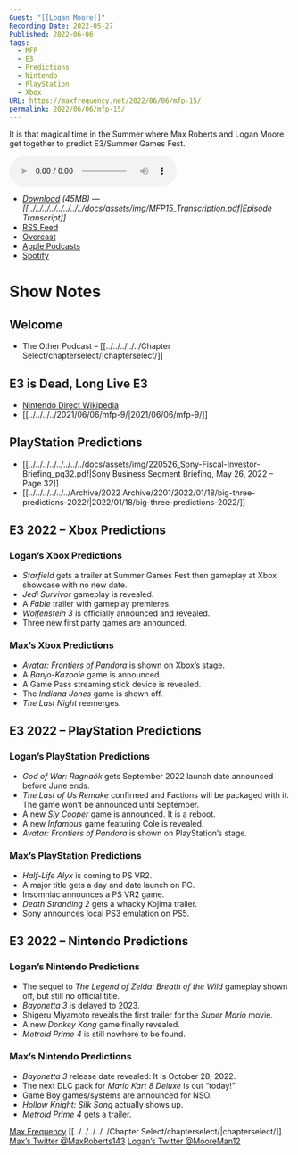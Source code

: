 ```yaml
---
Guest: "[[Logan Moore]]"
Recording Date: 2022-05-27
Published: 2022-06-06
tags:
  - MFP
  - E3
  - Predictions
  - Nintendo
  - PlayStation
  - Xbox
URL: https://maxfrequency.net/2022/06/06/mfp-15/
permalink: 2022/06/06/mfp-15/
---
```

It is that magical time in the Summer where Max Roberts and Logan Moore get together to predict E3/Summer Games Fest.

<audio controls>
  <source src="https://traffic.libsyn.com/maxfrequency/MF15_Final.mp3">
</audio>

- *[Download](https://traffic.libsyn.com/maxfrequency/MF15_Final.mp3) (45MB)  — [[../../../../../../../../docs/assets/img/MFP15_Transcription.pdf|Episode Transcript]]*
- [RSS Feed](https://maxfrequency.libsyn.com/rss)
- [Overcast](https://overcast.fm/itunes1557043396)
- [Apple Podcasts](https://podcasts.apple.com/us/podcast/the-max-frequency-podcast/id1557043396)
- [Spotify](https://open.spotify.com/show/3W1LwBNmhZ6s5QmQViWXKn)

# Show Notes
## Welcome

- The Other Podcast – [[../../../../../Chapter Select/chapterselect/|chapterselect/]]
## E3 is Dead, Long Live E3

- [Nintendo Direct Wikipedia](https://en.wikipedia.org/wiki/Nintendo_Direct)
- [[../../../../2021/06/06/mfp-9/|2021/06/06/mfp-9/]]
## PlayStation Predictions

- [[../../../../../../../../docs/assets/img/220526_Sony-Fiscal-Investor-Briefing_pg32.pdf|Sony Business Segment Briefing, May 26, 2022 – Page 32]]
- [[../../../../../../Archive/2022 Archive/2201/2022/01/18/big-three-predictions-2022/|2022/01/18/big-three-predictions-2022/]]
## E3 2022 – Xbox Predictions
### Logan’s Xbox Predictions
- *Starfield* gets a trailer at Summer Games Fest then gameplay at Xbox showcase with no new date.
- *Jedi Survivor* gameplay is revealed.
- A *Fable* trailer with gameplay premieres.
- *Wolfenstein 3* is officially announced and revealed.
- Three new first party games are announced.
### Max’s Xbox Predictions
- *Avatar: Frontiers of Pandora* is shown on Xbox’s stage.
- A *Banjo-Kazooie* game is announced.
- A Game Pass streaming stick device is revealed.
- The *Indiana Jones* game is shown off.
- *The Last Night* reemerges.
## E3 2022 – PlayStation Predictions
### Logan’s PlayStation Predictions
- *God of War: Ragnaök* gets September 2022 launch date announced before June ends.
- *The Last of Us Remake* confirmed and Factions will be packaged with it. The game won’t be announced until September.
- A new *Sly Cooper* game is announced. It is a reboot.
- A new *Infamous* game featuring Cole is revealed.
- *Avatar: Frontiers of Pandora* is shown on PlayStation’s stage.
### Max’s PlayStation Predictions
- *Half-Life Alyx* is coming to PS VR2.
- A major title gets a day and date launch on PC.
- Insomniac announces a PS VR2 game.
- *Death Stranding 2* gets a whacky Kojima trailer.
- Sony announces local PS3 emulation on PS5.
## E3 2022 – Nintendo Predictions
### Logan’s Nintendo Predictions
- The sequel to *The Legend of Zelda: Breath of the Wild* gameplay shown off, but still no official title.
- *Bayonetta 3* is delayed to 2023.
- Shigeru Miyamoto reveals the first trailer for the *Super Mario* movie.
- A new *Donkey Kong* game finally revealed.
- *Metroid Prime 4* is still nowhere to be found.
### Max’s Nintendo Predictions
- *Bayonetta 3* release date revealed: It is October 28, 2022.
- The next DLC pack for *Mario Kart 8 Deluxe* is out “today!”
- Game Boy games/systems are announced for NSO.
- *Hollow Knight: Silk Song* actually shows up.
- *Metroid Prime 4* gets a trailer.

[Max Frequency](https://www.maxfrequency.net/)
[[../../../../../Chapter Select/chapterselect/|chapterselect/]]
[Max’s Twitter @MaxRoberts143](https://www.twitter.com/MaxRoberts143)
[Logan’s Twitter @MooreMan12](http://www.twitter.com/mooreman12)